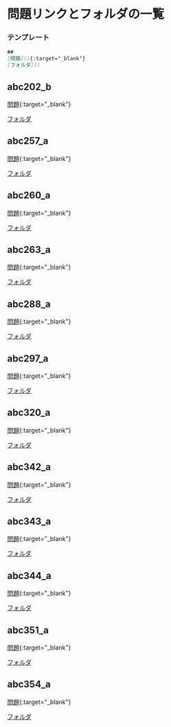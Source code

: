 
# 問題リンクとフォルダの一覧

### テンプレート
```md
##
[問題](){:target="_blank"}
[フォルダ]()
```
## abc202_b
[問題](https://atcoder.jp/contests/abc202/tasks/abc202_b){:target="_blank"}

[フォルダ](abc202_b)
## abc257_a
[問題](https://atcoder.jp/contests/abc257/tasks/abc257_a){:target="_blank"}

[フォルダ](abc257_a)
## abc260_a
[問題](https://atcoder.jp/contests/abc260/tasks/abc260_a){:target="_blank"}

[フォルダ](abc260_a)
## abc263_a
[問題](https://atcoder.jp/contests/abc263/tasks/abc263_a){:target="_blank"}

[フォルダ](abc263_a)
## abc288_a
[問題](https://atcoder.jp/contests/abc288/tasks/abc288_a){:target="_blank"}

[フォルダ](abc288_a)
## abc297_a
[問題](https://atcoder.jp/contests/abc297/tasks/abc297_a){:target="_blank"}

[フォルダ](abc297_a)
## abc320_a
[問題](https://atcoder.jp/contests/abc320/tasks/abc320_a){:target="_blank"}

[フォルダ](abc320_a)
## abc342_a
[問題](https://atcoder.jp/contests/abc342/tasks/abc342_a){:target="_blank"}

[フォルダ](abc342_a)
## abc343_a
[問題](https://atcoder.jp/contests/abc343/tasks/abc343_a){:target="_blank"}

[フォルダ](abc343_a)
## abc344_a
[問題](https://atcoder.jp/contests/abc344/tasks/abc344_a){:target="_blank"}

[フォルダ](abc344_a)
## abc351_a
[問題](https://atcoder.jp/contests/abc351/tasks/abc351_a){:target="_blank"}

[フォルダ](abc351_a)
## abc354_a
[問題](https://atcoder.jp/contests/abc354/tasks/abc354_a){:target="_blank"}

[フォルダ](abc354_a)
